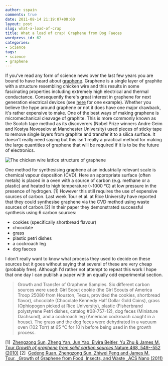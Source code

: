 ```yaml
---
author: sspain
comments: true
date: 2011-08-14 21:19:07+00:00
layout: post
slug: what-a-load-of-crap
title: What a load of crap! Graphene from Dog Faeces
wordpress_id: 62
categories:
- Science
tags:
- science
- graphene
---
```


If you've read any form of science news over the last few years you are bound to have heard about [graphene](http://en.wikipedia.org/wiki/Graphene). Graphene is a single layer of graphite with a structure resembling chicken wire and this results in some fascinating properties including extremely high electrical and thermal conductance. Consequently there's great interest in graphene for next generation electrical devices (see [here](http://www.technologyreview.com/computing/25633/page1/) for one example). Whether you believe the hype around graphene or not it does have one major drawback, it's rather expensive to make. One of the best ways of making graphene is micromechanical cleavage of graphite. This is more commonly known as the Scotch tape method as its discoverers (Nobel Prize winners Andre Geim and Kostya Novoselov at Manchester University) used pieces of sticky tape to remove single layers from graphite and transfer it to a silica surface. It doesn't really need saying but this isn't really a practical method for making the large quantities of graphene that will be required if it is to be the future of electronics.

![The chicken wire lattice structure of graphene](http://spain-lab.co.uk/wp-content/uploads/2011/08/Graphen-480x384.jpg)

One method for synthesising graphene at an industrially relevant scale is chemical vapour deposition (CVD). Here an appropriate surface (often metals) is placed in a oven with a source of carbon (e.g. methane or a plastic) and heated to high temperature (~1000 °C) at low pressure in the presence of hydrogen. [1] However this still requires the use of expensive sources of carbon. Last week Tour et al. at Rice University have reported that they could synthesise graphene via the CVD method using waste sources of carbon.[2] In their paper they demonstrated successful synthesis using 6 carbon sources:

  * cookies (specifically shortbread flavour)
  * chocolate
  * grass
  * plastic petri dishes
  * a cockroach leg
  * dog faeces

I don't really want to know what process they used to decide on these sources but it goes without saying that several of these are very cheap (probably free). Although I'd rather not attempt to repeat this work I hope that one day I can publish a paper with an equally odd experimental section.

> Growth and Transfer of Graphene Samples. Six different carbon sources were used: Girl Scout cookie (the Girl Scouts of America Troop 25080 from Houston, Texas, provided the cookies, shortbread flavor), chocolate (Chocolate Kennedy Half Dollar Gold Coins), grass (Ophiopogon picked at Rice University), plastic (Fisherbrand polystyrene Petri dishes, catalog #08-757-12), dog feces (Miniature Dachsund), and a cockroach leg (American cockroach caught in a house). The grass and the dog feces were dehydrated in a vacuum oven (102 Torr) at 65 °C for 10 h before being used in the growth process.


[1]  [Zhengzong Sun, Zheng Yan, Jun Yao, Elvira Beitler, Yu Zhu & James M. Tour _Growth of graphene from solid carbon sources_ Nature 468, 549--552 (2010)](http://dx.doi.org/10.1038/nature09804)
[2]  [Gedeng Ruan, Zhengzong Sun, Zhiwei Peng and James M. Tour, _Growth of Graphene from Food, Insects, and Waste _ACS Nano (2011)](http://dx.doi.org/10.1021/nn202625c)
